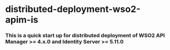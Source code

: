# distributed-deployment-wso2-apim-is

### This is a quick start up for distributed deployment of WSO2 API Manager >= 4.x.0 and Identity Server >= 5.11.0
